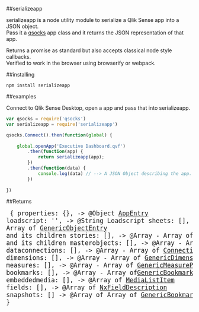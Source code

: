 ##serializeapp

serializeapp is a node utility module to serialize a Qlik Sense app into a JSON object.  
Pass it a [qsocks](https://github.com/mindspank/qsocks) app class and it returns the JSON representation of that app.

Returns a promise as standard but also accepts classical node style callbacks.  
Verified to work in the browser using browserify or webpack.  

##installing
```
npm install serializeapp
```

##examples

Connect to Qlik Sense Desktop, open a app and pass that into serializeapp.

```javascript
var qsocks = require('qsocks')
var serializeapp = require('serializeapp')

qsocks.Connect().then(function(global) {
	
	global.openApp('Executive Dashboard.qvf')
		.then(function(app) {
			return serializeapp(app);
		})
		.then(function(data) {
			console.log(data) // --> A JSON Object describing the app.
		})
	
})

```

##Returns
<big><pre>
{
	properties: {}, -> @Object [AppEntry](https://help.qlik.com/sense/2.0/en-us/developer/Subsystems/EngineAPI/Content/Structs/AppEntry.htm)
	loadscript: '', -> @String Loadscript
	sheets: [], -> @Array - Array of [GenericObjectEntry](https://help.qlik.com/sense/2.0/en-us/developer/Subsystems/EngineAPI/Content/Structs/GenericObjectEntry.htm) and its children
	stories: [], -> @Array - Array of [GenericObjectEntry](https://help.qlik.com/sense/2.0/en-us/developer/Subsystems/EngineAPI/Content/Structs/GenericObjectEntry.htm) and its children
	masterobjects: [], -> @Array - Array of [GenericObjectEntry](https://help.qlik.com/sense/2.0/en-us/developer/Subsystems/EngineAPI/Content/Structs/GenericObjectEntry.htm)
	dataconnections: [], -> @Array - Array of [Connection](https://help.qlik.com/sense/2.0/en-us/developer/Subsystems/EngineAPI/Content/Structs/Connection.htm)
	dimensions: [], -> @Array - Array of [GenericDimensionProperties](https://help.qlik.com/sense/2.0/en-us/developer/Subsystems/EngineAPI/Content/Structs/GenericDimensionProperties.htm)
	measures: [], -> @Array - Array of [GenericMeasureProperties](https://help.qlik.com/sense/2.0/en-us/developer/Subsystems/EngineAPI/Content/Structs/GenericMeasureProperties.htm)
	bookmarks: [], -> @Array - Array of[GenericBookmarkLayout](https://help.qlik.com/sense/2.0/en-us/developer/Subsystems/EngineAPI/Content/Structs/GenericDimensionLayout.htm)
	embeddedmedia: [], -> @Array of [MediaListItem](https://help.qlik.com/sense/2.0/en-us/developer/Subsystems/EngineAPI/Content/Structs/MediaListItem.htm)
	fields: [], -> @Array of [NxFieldDescription](https://help.qlik.com/en-US/sense-developer/2.0/Subsystems/EngineAPI/Content/Structs/NxFieldDescription.htm)
	snapshots: [] -> @Array of Array of [GenericBookmarkLayout](https://help.qlik.com/sense/2.0/en-us/developer/Subsystems/EngineAPI/Content/Structs/GenericDimensionLayout.htm)
}
</pre></big> 
